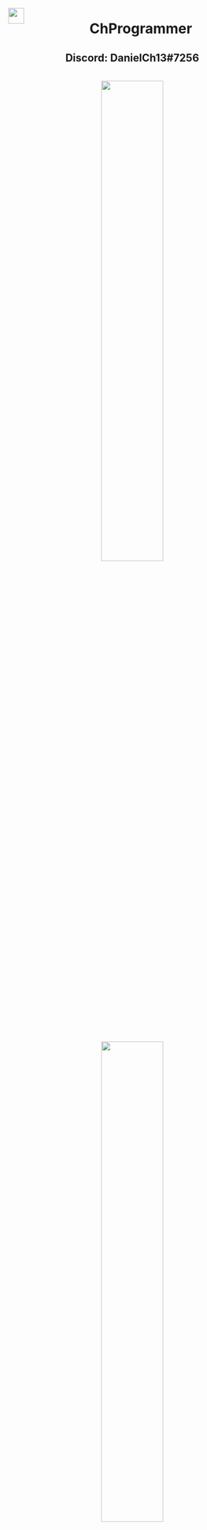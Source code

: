 <p align="center">
  <img align="left" width="32px" src="https://cdn.iconscout.com/icon/free/png-256/dev-2752213-2285030.png"/> <h1 align="center"> ChProgrammer </h1>
  <h2 align="center"> Discord: DanielCh13#7256 </h2>
</p>
<br>
<div align="center">
  <img width="50%" src="https://github-readme-stats.vercel.app/api?username=ChProgrammer&count_private=true&show_icons=true&theme=dark" />
  <img width="50%" src="https://github-readme-stats.vercel.app/api/wakatime?username=ChProgrammer&theme=dark" />
  <img width="50%" src="https://github-readme-stats.vercel.app/api/top-langs/?username=ChProgrammer&layout=compact&theme=dark" />
</div>
